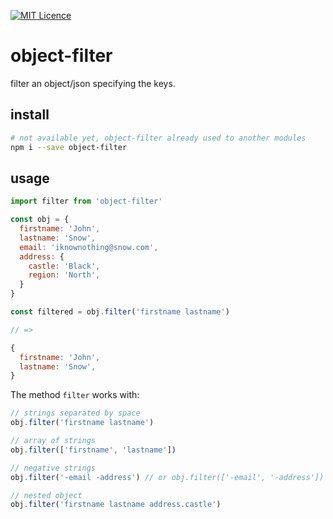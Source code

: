 [![MIT Licence](https://badges.frapsoft.com/os/mit/mit.svg?v=103)](https://opensource.org/licenses/mit-license.php)

# object-filter

filter an object/json specifying the keys.

## install

```sh
# not available yet, object-filter already used to another modules
npm i --save object-filter
```

## usage

```js
import filter from 'object-filter'

const obj = {
  firstname: 'John',
  lastname: 'Snow',
  email: 'iknownothing@snow.com',
  address: {
    castle: 'Black',
    region: 'North',
  }
}

const filtered = obj.filter('firstname lastname')

// =>

{
  firstname: 'John',
  lastname: 'Snow',
}
```

The method `filter` works with:

```js
// strings separated by space
obj.filter('firstname lastname')
```

```js
// array of strings
obj.filter(['firstname', 'lastname'])
```

```js
// negative strings
obj.filter('-email -address') // or obj.filter(['-email', '-address'])
```

```js
// nested object
obj.filter('firstname lastname address.castle')
```